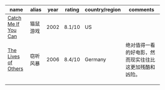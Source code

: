  

| name                                                         | alias    | year | rating | country/region | comments                                               |
| ------------------------------------------------------------ | -------- | ---- | ------ | -------------- | ------------------------------------------------------ |
| [Catch Me If You Can](https://www.imdb.com/title/tt0264464/) | 猫鼠游戏 | 2002 | 8.1/10 | US             |                                                        |
| [The Lives of Others](https://www.imdb.com/title/tt0405094/) | 窃听风暴 | 2006 | 8.4/10 | Germany        | 绝对值得一看的好电影，然而现实往往比这更加残酷和凶险。 |
|                                                              |          |      |        |                |                                                        |
|                                                              |          |      |        |                |                                                        |
|                                                              |          |      |        |                |                                                        |
